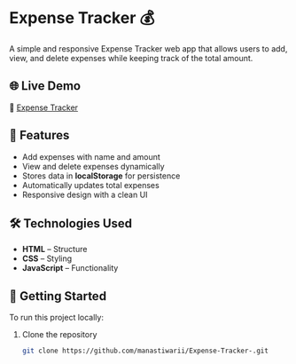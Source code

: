 # Expense Tracker 💰

A simple and responsive Expense Tracker web app that allows users to add, view, and delete expenses while keeping track of the total amount.

## 🌐 Live Demo
🔗 [Expense Tracker](https://manastiwarii.github.io/Expense-Tracker-/)

## 📌 Features
- Add expenses with name and amount
- View and delete expenses dynamically
- Stores data in **localStorage** for persistence
- Automatically updates total expenses
- Responsive design with a clean UI

## 🛠️ Technologies Used
- **HTML** – Structure  
- **CSS** – Styling  
- **JavaScript** – Functionality  

## 🚀 Getting Started
To run this project locally:
1. Clone the repository  
   ```sh
   git clone https://github.com/manastiwarii/Expense-Tracker-.git
